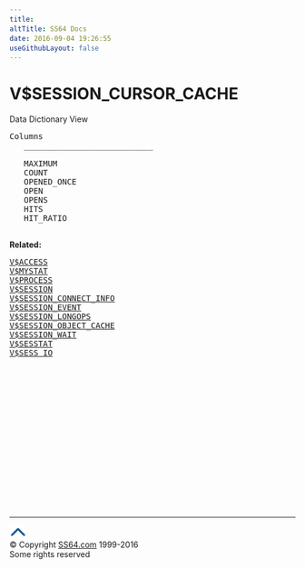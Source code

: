 ```yaml
---
title:
altTitle: SS64 Docs
date: 2016-09-04 19:26:55
useGithubLayout: false
---
```

<!-- #BeginLibraryItem "/Library/head_orav.lbi" --><!-- #EndLibraryItem --><h1>V$SESSION_CURSOR_CACHE </h1>  
 <p> Data Dictionary View </p> 
 
<pre>Columns
   ___________________________
 
   MAXIMUM
   COUNT
   OPENED_ONCE
   OPEN
   OPENS
   HITS
   HIT_RATIO

</pre>
<p><b>Related:</b></p><pre><a href="V$ACCESS.html">V$ACCESS</a>
<a href="V$MYSTAT.html">V$MYSTAT</a> 
<a href="V$PROCESS.html">V$PROCESS</a>	
<a href="V$SESSION.html">V$SESSION</a>
<a href="V$SESSION_CONNECT_INFO.html">V$SESSION_CONNECT_INFO</a> 
<a href="V$SESSION_EVENT.html">V$SESSION_EVENT</a> 
<a href="V$SESSION_LONGOPS.html">V$SESSION_LONGOPS</a> 
<a href="V$SESSION_OBJECT_CACHE.html">V$SESSION_OBJECT_CACHE</a> 
<a href="V$SESSION_WAIT.html">V$SESSION_WAIT</a> 
<a href="V$SESSTAT.html">V$SESSTAT</a> 
<a href="V$SESS_IO.html">V$SESS_IO</a> </pre><!-- #BeginLibraryItem "/Library/foot_orad.lbi" --><p>
<!-- oracle-footer -->
<ins class="adsbygoogle" style="display:inline-block;width:300px;height:250px" data-ad-client="ca-pub-6140977852749469" data-ad-slot="4275490898"></ins>
<script>
(adsbygoogle = window.adsbygoogle || []).push({});
</script></p>
<hr>
<div id="bl" class="footer"><a href="V$SESSION_CURSOR_CACHE.html#"><img src="../images/top.png" width="30" height="22" alt="Back to the Top"></a></div>
<div id="br" class="footer, tagline">© Copyright <a href="http://ss64.com/">SS64.com</a> 1999-2016<br>
Some rights reserved</div>
<!-- #EndLibraryItem -->

